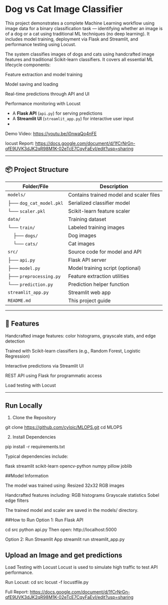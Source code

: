 #  Dog vs Cat Image Classifier

This project demonstrates a complete Machine Learning workflow using image data for a binary classification task — identifying whether an image is of a dog or a cat using traditional ML techniques (no deep learning). It includes model training, deployment via Flask and Streamlit, and performance testing using Locust.

The system classifies images of dogs and cats using handcrafted image features and traditional Scikit-learn classifiers. It covers all essential ML lifecycle components:

Feature extraction and model training

Model saving and loading

Real-time predictions through API and UI

Performance monitoring with Locust



- A **Flask API** (`api.py`) for serving predictions
- A **Streamlit UI** (`streamlit_app.py`) for interactive user input
- 

Demo Video: https://youtu.be/i0nwaQo4nFE

locust Report: https://docs.google.com/document/d/1fCrNrGn-qfE9UVK3dJK2qR98M1K-02eTcE7CqyFaEvI/edit?usp=sharing

---

## 📦 Project Structure

| Folder/File             | Description                             |
| ----------------------- | --------------------------------------- |
| `models/`               | Contains trained model and scaler files |
| ├── `dog_cat_model.pkl` | Serialized classifier model             |
| └── `scaler.pkl`        | Scikit-learn feature scaler             |
| `data/`                 | Training dataset                        |
| └── `train/`            | Labeled training images                 |
|     ├── `dogs/`         | Dog images                              |
|     └── `cats/`         | Cat images                              |
| `src/`                  | Source code for model and API           |
| ├── `api.py`            | Flask API server                        |
| ├── `model.py`          | Model training script (optional)        |
| ├── `preprocessing.py`  | Feature extraction utilities            |
| └── `prediction.py`     | Prediction helper function              |
| `streamlit_app.py`      | Streamlit web app                       |
| `README.md`             | This project guide                      |




---

## 🚀 Features


Handcrafted image features: color histograms, grayscale stats, and edge detection

Trained with Scikit-learn classifiers (e.g., Random Forest, Logistic Regression)

Interactive predictions via Streamlit UI

REST API using Flask for programmatic access

Load testing with Locust

---



## Run Locally

1. Clone the Repository
   
git clone https://github.com/cyloic/MLOPS.git
cd MLOPS

2. Install Dependencies
   
pip install -r requirements.txt

Typical dependencies include:

flask
streamlit
scikit-learn
opencv-python
numpy
pillow
joblib

##Model Information

The model was trained using:
Resized 32x32 RGB images

Handcrafted features including:
RGB histograms
Grayscale statistics
Sobel edge filters

The trained model and scaler are saved in the models/ directory.


##How to Run
Option 1: Run Flask API

cd src
python api.py
Then open: http://localhost:5000

Option 2: Run Streamlit App
streamlit run streamlit_app.py

## Upload an Image and get predictions

 Load Testing with Locust
Locust is used to simulate high traffic to test API performance.

Run Locust:
cd src
locust -f locustfile.py

Full Report: https://docs.google.com/document/d/1fCrNrGn-qfE9UVK3dJK2qR98M1K-02eTcE7CqyFaEvI/edit?usp=sharing


